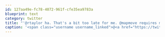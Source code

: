 ```yaml
---
id: 127aa49e-fc78-4072-961f-cfe35ea9783a
blueprint: text
category: twitter
title: "'@rtaylor ha. That's a bit too late for me. @mapmove requires my presence by 9:09am"
caption: '<span class="username username_linked">@<a href="https://twitter.com/rtaylor" title="Elon Musk">rtaylor</a></span> ha. That''s a bit too late for me. @mapmove requires my presence by 9:09am'
---
```

